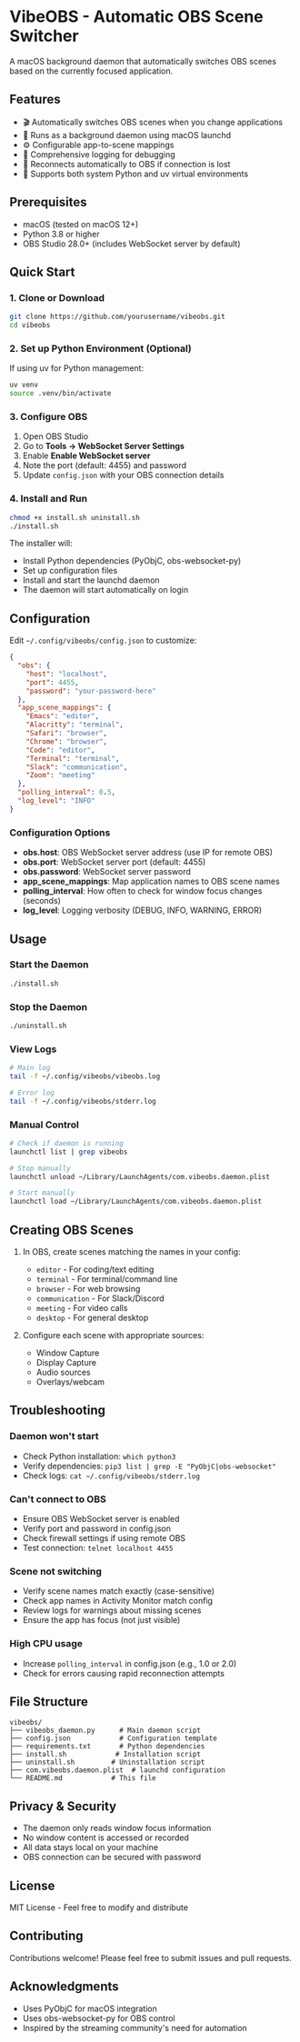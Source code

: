 # VibeOBS - Automatic OBS Scene Switcher

A macOS background daemon that automatically switches OBS scenes based on the currently focused application.

## Features

- 🎬 Automatically switches OBS scenes when you change applications
- 🔄 Runs as a background daemon using macOS launchd
- ⚙️ Configurable app-to-scene mappings
- 📝 Comprehensive logging for debugging
- 🔌 Reconnects automatically to OBS if connection is lost
- 🐍 Supports both system Python and uv virtual environments

## Prerequisites

- macOS (tested on macOS 12+)
- Python 3.8 or higher
- OBS Studio 28.0+ (includes WebSocket server by default)

## Quick Start

### 1. Clone or Download

```bash
git clone https://github.com/yourusername/vibeobs.git
cd vibeobs
```

### 2. Set up Python Environment (Optional)

If using uv for Python management:

```bash
uv venv
source .venv/bin/activate
```

### 3. Configure OBS

1. Open OBS Studio
2. Go to **Tools → WebSocket Server Settings**
3. Enable **Enable WebSocket server**
4. Note the port (default: 4455) and password
5. Update `config.json` with your OBS connection details

### 4. Install and Run

```bash
chmod +x install.sh uninstall.sh
./install.sh
```

The installer will:
- Install Python dependencies (PyObjC, obs-websocket-py)
- Set up configuration files
- Install and start the launchd daemon
- The daemon will start automatically on login

## Configuration

Edit `~/.config/vibeobs/config.json` to customize:

```json
{
  "obs": {
    "host": "localhost",
    "port": 4455,
    "password": "your-password-here"
  },
  "app_scene_mappings": {
    "Emacs": "editor",
    "Alacritty": "terminal",
    "Safari": "browser",
    "Chrome": "browser",
    "Code": "editor",
    "Terminal": "terminal",
    "Slack": "communication",
    "Zoom": "meeting"
  },
  "polling_interval": 0.5,
  "log_level": "INFO"
}
```

### Configuration Options

- **obs.host**: OBS WebSocket server address (use IP for remote OBS)
- **obs.port**: WebSocket server port (default: 4455)
- **obs.password**: WebSocket server password
- **app_scene_mappings**: Map application names to OBS scene names
- **polling_interval**: How often to check for window focus changes (seconds)
- **log_level**: Logging verbosity (DEBUG, INFO, WARNING, ERROR)

## Usage

### Start the Daemon
```bash
./install.sh
```

### Stop the Daemon
```bash
./uninstall.sh
```

### View Logs
```bash
# Main log
tail -f ~/.config/vibeobs/vibeobs.log

# Error log
tail -f ~/.config/vibeobs/stderr.log
```

### Manual Control
```bash
# Check if daemon is running
launchctl list | grep vibeobs

# Stop manually
launchctl unload ~/Library/LaunchAgents/com.vibeobs.daemon.plist

# Start manually
launchctl load ~/Library/LaunchAgents/com.vibeobs.daemon.plist
```

## Creating OBS Scenes

1. In OBS, create scenes matching the names in your config:
   - `editor` - For coding/text editing
   - `terminal` - For terminal/command line
   - `browser` - For web browsing
   - `communication` - For Slack/Discord
   - `meeting` - For video calls
   - `desktop` - For general desktop

2. Configure each scene with appropriate sources:
   - Window Capture
   - Display Capture
   - Audio sources
   - Overlays/webcam

## Troubleshooting

### Daemon won't start
- Check Python installation: `which python3`
- Verify dependencies: `pip3 list | grep -E "PyObjC|obs-websocket"`
- Check logs: `cat ~/.config/vibeobs/stderr.log`

### Can't connect to OBS
- Ensure OBS WebSocket server is enabled
- Verify port and password in config.json
- Check firewall settings if using remote OBS
- Test connection: `telnet localhost 4455`

### Scene not switching
- Verify scene names match exactly (case-sensitive)
- Check app names in Activity Monitor match config
- Review logs for warnings about missing scenes
- Ensure the app has focus (not just visible)

### High CPU usage
- Increase `polling_interval` in config.json (e.g., 1.0 or 2.0)
- Check for errors causing rapid reconnection attempts

## File Structure

```
vibeobs/
├── vibeobs_daemon.py      # Main daemon script
├── config.json            # Configuration template
├── requirements.txt       # Python dependencies
├── install.sh            # Installation script
├── uninstall.sh         # Uninstallation script
├── com.vibeobs.daemon.plist  # launchd configuration
└── README.md            # This file
```

## Privacy & Security

- The daemon only reads window focus information
- No window content is accessed or recorded
- All data stays local on your machine
- OBS connection can be secured with password

## License

MIT License - Feel free to modify and distribute

## Contributing

Contributions welcome! Please feel free to submit issues and pull requests.

## Acknowledgments

- Uses PyObjC for macOS integration
- Uses obs-websocket-py for OBS control
- Inspired by the streaming community's need for automation